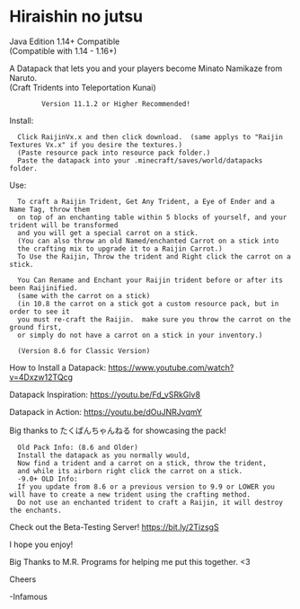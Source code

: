 # Hiraishin no jutsu

Java Edition 1.14+ Compatible  
(Compatible with 1.14 - 1.16+)

A Datapack that lets you and your players become Minato Namikaze from Naruto.  
(Craft Tridents into Teleportation Kunai)
      
            Version 11.1.2 or Higher Recommended!
      
Install:

      Click RaijinVx.x and then click download.  (same applys to "Raijin Textures Vx.x" if you desire the textures.)
      (Paste resource pack into resource pack folder.)
      Paste the datapack into your .minecraft/saves/world/datapacks folder.

Use:

      To craft a Raijin Trident, Get Any Trident, a Eye of Ender and a Name Tag, throw them
      on top of an enchanting table within 5 blocks of yourself, and your trident will be transformed 
      and you will get a special carrot on a stick.
      (You can also throw an old Named/enchanted Carrot on a stick into 
      the crafting mix to upgrade it to a Raijin Carrot.)
      To Use the Raijin, Throw the trident and Right click the carrot on a stick.

      You Can Rename and Enchant your Raijin trident before or after its been Raijinified. 
      (same with the carrot on a stick)
      (in 10.8 the carrot on a stick got a custom resource pack, but in order to see it 
      you must re-craft the Raijin.  make sure you throw the carrot on the ground first, 
      or simply do not have a carrot on a stick in your inventory.)
      
      (Version 8.6 for Classic Version)

How to Install a Datapack:
https://www.youtube.com/watch?v=4Dxzw12TQcg

Datapack Inspiration: https://youtu.be/Fd_vSRkGlv8

Datapack in Action:
https://youtu.be/dOuJNRJvqmY

Big thanks to たくぱんちゃんねる for showcasing the pack!

      
      Old Pack Info: (8.6 and Older)
      Install the datapack as you normally would,
      Now find a trident and a carrot on a stick, throw the trident,
      and while its airborn right click the carrot on a stick.
      -9.0+ OLD Info:
      If you update from 8.6 or a previous version to 9.9 or LOWER you will have to create a new trident using the crafting method.
      Do not use an enchanted trident to craft a Raijin, it will destroy the enchants.
      
Check out the Beta-Testing Server!
     https://bit.ly/2TizsgS


I hope you enjoy!

Big Thanks to M.R. Programs for helping me put this together. <3


Cheers

-Infamous
